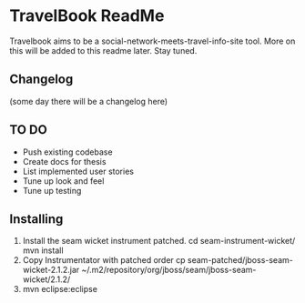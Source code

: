 # TravelBook ReadMe

Travelbook aims to be a social-network-meets-travel-info-site tool.
More on this will be added to this readme later. Stay tuned.

## Changelog

(some day there will be a changelog here)

## TO DO

* Push existing codebase
* Create docs for thesis
* List implemented user stories
* Tune up look and feel
* Tune up testing

## Installing

1. Install the seam wicket instrument patched.
cd seam-instrument-wicket/   
mvn install
2. Copy Instrumentator with patched order
cp seam-patched/jboss-seam-wicket-2.1.2.jar ~/.m2/repository/org/jboss/seam/jboss-seam-wicket/2.1.2/
3. mvn eclipse:eclipse

